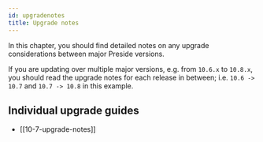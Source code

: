 ```yaml
---
id: upgradenotes
title: Upgrade notes
---
```


In this chapter, you should find detailed notes on any upgrade considerations between major Preside versions.

If you are updating over multiple major versions, e.g. from `10.6.x` to `10.8.x`, you should read the upgrade notes for each release in between; i.e. `10.6 -> 10.7` and `10.7 -> 10.8` in this example.

## Individual upgrade guides

* [[10-7-upgrade-notes]]
